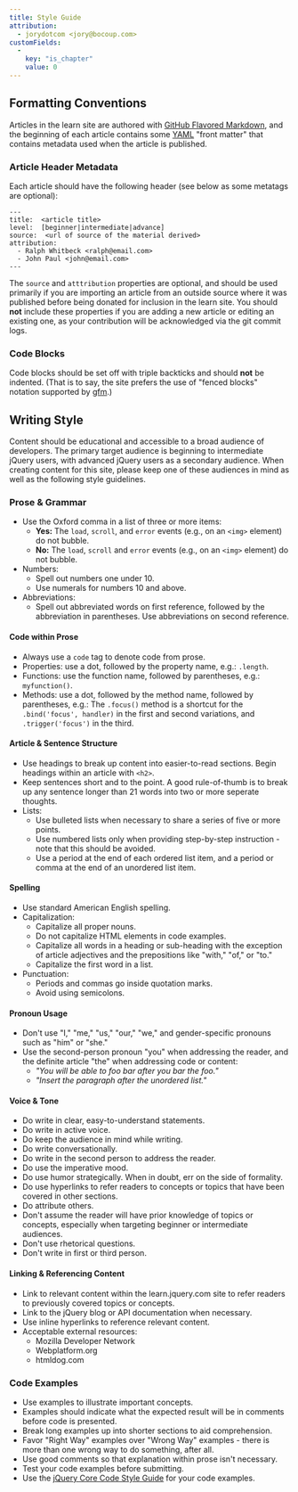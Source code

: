 ```yaml
---
title: Style Guide
attribution:
  - jorydotcom <jory@bocoup.com>
customFields:
  -
    key: "is_chapter"
    value: 0
---
```


## Formatting Conventions

Articles in the learn site are authored with [GitHub Flavored
Markdown](http://github.github.com/github-flavored-markdown/), and
the beginning of each article contains some [YAML](http://www.yaml.org/)
"front matter" that contains metadata used when the article is published.

### Article Header Metadata

Each article should have the following header (see below as some metatags are optional):

```
---
title:  <article title>
level:  [beginner|intermediate|advance]
source:  <url of source of the material derived>
attribution:
  - Ralph Whitbeck <ralph@email.com>
  - John Paul <john@email.com>
---
```

The `source` and `atttribution` properties are optional, and should be used
primarily if you are importing an article from an outside source where it was
published before being donated for inclusion in the learn site.  You should **not**
include these properties if you are adding a new article or editing an existing
one, as your contribution will be acknowledged via the git commit logs.

### Code Blocks

Code blocks should be set off with triple backticks and should **not** be
indented.  (That is to say, the site prefers the use of "fenced blocks"
notation supported by
[gfm](http://github.github.com/github-flavored-markdown/).)

## Writing Style

Content should be educational and accessible to a broad audience of developers.
The primary target audience is beginning to intermediate jQuery users, with
advanced jQuery users as a secondary audience. When creating content for this
site, please keep one of these audiences in mind as well as the following style
guidelines.

### Prose & Grammar

  - Use the Oxford comma in a list of three or more items:
    - **Yes:** The `load`, `scroll`, and `error` events (e.g., on an `<img>` element) do not bubble.
    - **No:** The `load`, `scroll` and `error` events (e.g., on an `<img>` element) do not bubble.
  - Numbers:
    - Spell out numbers one under 10.
    - Use numerals for numbers 10 and above.
  - Abbreviations:
    - Spell out abbreviated words on first reference, followed by the abbreviation in parentheses. Use abbreviations on second reference.

#### Code within Prose

  - Always use a `code` tag to denote code from prose.
  - Properties: use a dot, followed by the property name, e.g.: `.length`.
  - Functions: use the function name, followed by parentheses, e.g.: `myfunction()`.
  - Methods: use a dot, followed by the method name, followed by parentheses, e.g.: The `.focus()` method is a shortcut for the `.bind('focus', handler)` in the first and second variations, and `.trigger('focus')` in the third.

#### Article & Sentence Structure

  - Use headings to break up content into easier-to-read sections. Begin headings within an article with `<h2>`.
  - Keep sentences short and to the point. A good rule-of-thumb is to break up any sentence longer than 21 words into two or more seperate thoughts.
  - Lists:
    - Use bulleted lists when necessary to share a series of five or more points.
    - Use numbered lists only when providing step-by-step instruction - note that this should be avoided.
    - Use a period at the end of each ordered list item, and a period or comma at the end of an unordered list item.

#### Spelling

  - Use standard American English spelling.
  - Capitalization:
    - Capitalize all proper nouns.
    - Do not capitalize HTML elements in code examples.
    - Capitalize all words in a heading or sub-heading with the exception of article adjectives and the prepositions like "with," "of," or "to."
    - Capitalize the first word in a list.
  - Punctuation:
    - Periods and commas go inside quotation marks.
    - Avoid using semicolons.

#### Pronoun Usage

  - Don't use "I," "me," "us," "our," "we," and gender-specific pronouns such as "him" or "she."
  - Use the second-person pronoun "you" when addressing the reader, and the definite article "the" when addressing code or content:
    - *"You will be able to foo bar after you bar the foo."*
    - *"Insert the paragraph after the unordered list."*

#### Voice & Tone

  - Do write in clear, easy-to-understand statements.
  - Do write in active voice.
  - Do keep the audience in mind while writing.
  - Do write conversationally.
  - Do write in the second person to address the reader.
  - Do use the imperative mood.
  - Do use humor strategically. When in doubt, err on the side of formality.
  - Do use hyperlinks to refer readers to concepts or topics that have been covered in other sections.
  - Do attribute others.
  - Don't assume the reader will have prior knowledge of topics or concepts, especially when targeting beginner or intermediate audiences.
  - Don't use rhetorical questions.
  - Don't write in first or third person.

#### Linking & Referencing Content

  - Link to relevant content within the learn.jquery.com site to refer readers to previously covered topics or concepts.
  - Link to the jQuery blog or API documentation when necessary.
  - Use inline hyperlinks to reference relevant content.
  - Acceptable external resources:
    - Mozilla Developer Network
    - Webplatform.org
    - htmldog.com

### Code Examples

  - Use examples to illustrate important concepts.
  - Examples should indicate what the expected result will be in comments before code is presented.
  - Break long examples up into shorter sections to aid comprehension.
  - Favor "Right Way" examples over "Wrong Way" examples - there is more than one wrong way to do something, after all.
  - Use good comments so that explanation within prose isn't necessary.
  - Test your code examples before submitting.
  - Use the [jQuery Core Code Style Guide](http://docs.jquery.com/JQuery_Core_Style_Guidelines) for your code examples.
